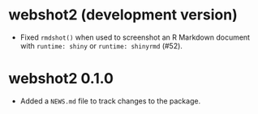 # webshot2 (development version)

* Fixed `rmdshot()` when used to screenshot an R Markdown document with `runtime: shiny` or `runtime: shinyrmd` (#52).

# webshot2 0.1.0

* Added a `NEWS.md` file to track changes to the package.
